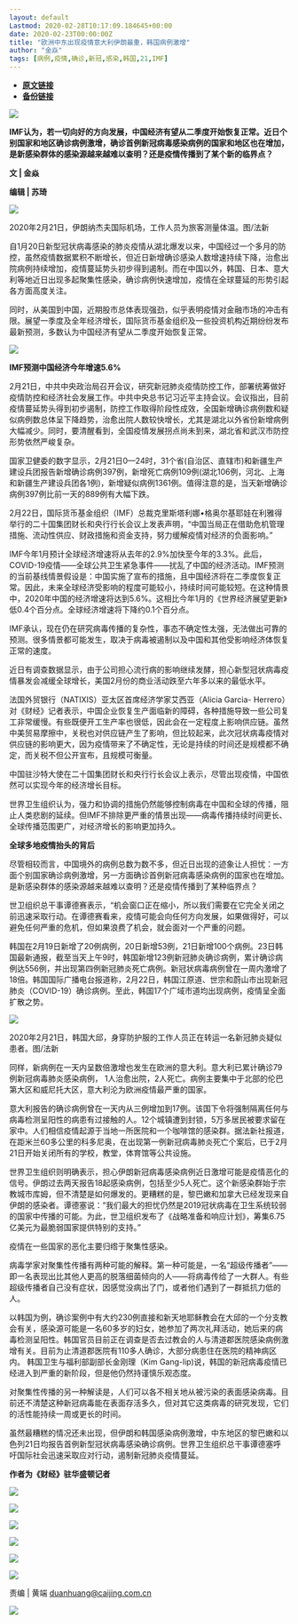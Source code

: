 ```yaml
---
layout: default
Lastmod: 2020-02-28T10:17:09.184645+00:00
date: 2020-02-23T00:00:00Z
title: "欧洲中东出现疫情意大利伊朗最重，韩国病例激增"
author: "金焱"
tags: [病例,疫情,确诊,新冠,感染,韩国,21,IMF]
---
```


* [**原文链接**](https://mp.weixin.qq.com/s/KpThIezuiWjaaMRkuQE0Fg)
* [**备份链接**](http://archive.today/Pzbpd)


![](/images/post/8c0fa0e44482fe616506c7b4a9a3f902.jpg)

**IMF认为，若一切向好的方向发展，中国经济有望从二季度开始恢复正常。近日个别国家和地区确诊病例激增，确诊首例新冠病毒感染病例的国家和地区也在增加，是新感染群体的感染源越来越难以查明？还是疫情传播到了某个新的临界点？**  

****文 | 金焱****

****编辑 | 苏琦****

![](/images/post/ed075b822499fad7d3567ac83511145c.jpg)

2020年2月21日，伊朗纳杰夫国际机场，工作人员为旅客测量体温。图/法新

自1月20日新型冠状病毒感染的肺炎疫情从湖北爆发以来，中国经过一个多月的防控，虽然疫情数据累积不断增长，但近日新增确诊感染人数增速持续下降，治愈出院病例持续增加，疫情蔓延势头初步得到遏制。而在中国以外，韩国、日本、意大利等地近日出现多起聚集性感染，确诊病例快速增加，疫情在全球蔓延的形势引起各方面高度关注。

同时，从美国到中国，近期股市总体表现强劲，似乎表明疫情对金融市场的冲击有限。展望一季度及全年经济增长，国际货币基金组织及一些投资机构近期纷纷发布最新预测，多数认为中国经济有望从二季度开始恢复正常。

![](/images/post/c2cf694e3ce7ffc3e6f8ece35ddeaa0c.jpg)

**IMF预测中国经济今年增速5.6%**

2月21日，中共中央政治局召开会议，研究新冠肺炎疫情防控工作，部署统筹做好疫情防控和经济社会发展工作。中共中央总书记习近平主持会议。会议指出，目前疫情蔓延势头得到初步遏制，防控工作取得阶段性成效，全国新增确诊病例数和疑似病例数总体呈下降趋势，治愈出院人数较快增长，尤其是湖北以外省份新增病例大幅减少。同时，要清醒看到，全国疫情发展拐点尚未到来，湖北省和武汉市防控形势依然严峻复杂。

国家卫健委的数字显示，2月21日0—24时，31个省(自治区、直辖市)和新疆生产建设兵团报告新增确诊病例397例，新增死亡病例109例(湖北106例，河北、上海和新疆生产建设兵团各1例)，新增疑似病例1361例。值得注意的是，当天新增确诊病例397例比前一天的889例有大幅下跌。

2月22日，国际货币基金组织（IMF）总裁克里斯塔利娜•格奥尔基耶娃在利雅得举行的二十国集团财长和央行行长会议上发表声明，“中国当局正在借助危机管理措施、流动性供应、财政措施和资金支持，努力缓解疫情对经济的负面影响。”

IMF今年1月预计全球经济增速将从去年的2.9%加快至今年的3.3%。此后，COVID-19疫情——全球公共卫生紧急事件——扰乱了中国的经济活动。IMF预测的当前基线情景假设是：中国实施了宣布的措施，且中国经济将在二季度恢复正常。因此，未来全球经济受影响的程度可能较小，持续时间可能较短。在这种情景中，2020年中国的经济增速将达到5.6%。这相比今年1月的《世界经济展望更新》低0.4个百分点。全球经济增速将下降约0.1个百分点。

IMF承认，现在仍在研究病毒传播的复杂性，事态不确定性太强，无法做出可靠的预测。很多情景都可能发生，取决于病毒被遏制以及中国和其他受影响经济体恢复正常的速度。

近日有调查数据显示，由于公司担心流行病的影响继续发酵，担心新型冠状病毒疫情暴发会减缓全球增长，美国2月份的商业活动跌至六年多以来的最低水平。

法国外贸银行（NATIXIS）亚太区首席经济学家艾西亚（Alicia Garcia- Herrero）对《财经》记者表示，中国企业恢复生产面临新的障碍，各种措施导致一些公司复工非常缓慢。有些既便开工生产率也很低，因此会在一定程度上影响供应链。虽然中美贸易摩擦中，关税也对供应链产生了影响，但比较起来，此次冠状病毒疫情对供应链的影响更大，因为疫情带来了不确定性，无论是持续的时间还是规模都不确定，而关税不但公开宣布，且规模可衡量。

中国驻沙特大使在二十国集团财长和央行行长会议上表示，尽管出现疫情，中国依然可以实现今年的经济增长目标。

世界卫生组织认为，强力和协调的措施仍然能够控制病毒在中国和全球的传播，阻止人类悲剧的延续。但IMF不排除更严重的情景出现——病毒传播持续时间更长、全球传播范围更广，对经济增长的影响更加持久。

**全球多地疫情抬头的背后**

尽管相较而言，中国境外的病例总数为数不多，但近日出现的迹象让人担忧：一方面个别国家确诊病例激增，另一方面确诊首例新冠病毒感染病例的国家也在增加。是新感染群体的感染源越来越难以查明？还是疫情传播到了某种临界点？

世卫组织总干事谭德赛表示，“机会窗口正在缩小，所以我们需要在它完全关闭之前迅速采取行动。在谭德赛看来，疫情可能会向任何方向发展，如果做得好，可以避免任何严重的危机，但如果浪费了机会，就会面对一个严重的问题。

韩国在2月19日新增了20例病例，20日新增53例，21日新增100个病例。23日韩国最新通报，截至当天上午9时，韩国新增123例新冠肺炎确诊病例，累计确诊病例达556例，并出现第四例新冠肺炎死亡病例。新冠状病毒病例曾在一周内激增了18倍。韩国国际广播电台报道称，2月22日，韩国江原道、世宗和蔚山市出现新冠肺炎（COVID-19）确诊病例。至此，韩国17个广域市道均出现病例，疫情呈全面扩散之势。

![](/images/post/18fb6b025ac139fb496d3f503cf53c2f.jpg)

2020年2月21日，韩国大邱，身穿防护服的工作人员正在转运一名新冠肺炎疑似患者。图/法新

同样，新病例在一天内呈数倍激增也发生在欧洲的意大利。意大利已累计确诊79例新冠病毒肺炎感染病例， 1人治愈出院，2人死亡。病例主要集中于北部的伦巴第大区和威尼托大区，意大利沦为欧洲疫情最严重的国家。

意大利报告的确诊病例曾在一天内从三例增加到17例。该国下令将强制隔离任何与病毒检测呈阳性的病患有过接触的人。12个城镇遭到封锁，5万多居民被要求留在家中。人们相信疫情起源于当地一所医院和一个咖啡馆的感染群。据法新社报道，在距米兰60多公里的科多尼奥，在出现第一例新冠病毒肺炎死亡个案后，已于2月21日开始关闭所有的学校，教堂，体育馆等公共设施。

世界卫生组织则明确表示，担心伊朗新冠病毒感染病例近日激增可能是疫情恶化的信号。伊朗过去两天报告18起感染病例，包括至少5人死亡。这个新感染群始于宗教城市库姆，但不清楚是如何爆发的。更糟糕的是，黎巴嫩和加拿大已经发现来自伊朗的感染者。谭德塞说：“我们最大的担忧仍然是2019冠状病毒在卫生系统较弱的国家中传播的可能。为此，世卫组织发布了《战略准备和响应计划》，筹集6.75亿美元为最脆弱国家提供特别的支持。”

疫情在一些国家的恶化主要归绺于聚集性感染。

病毒学家对聚集性传播有两种可能的解释。第一种可能是，一名“超级传播者”——即一名表现出比其他人更高的脱落细菌倾向的人——将病毒传给了一大群人。有些超级传播者自己没有症状，因感觉没病出了门，或者他们遇到了一群抵抗力低的人。

以韩国为例，确诊案例中有大约230例直接和新天地耶稣教会在大邱的一个分支教会有关，感染源可能是一名60多岁的妇女，她参加了两次礼拜活动，她后来的病毒检测呈阳性。韩国官员目前正在调查是否去过教会的人与清道郡医院感染病例激增有关。目前为止清道郡医院有110多人确诊，大部分病患住在医院的精神病区内。 韩国卫生与福利部副部长金刚理（Kim Gang-lip)说，韩国的新冠病毒疫情已经进入到严重的新阶段，但是他仍然持谨慎乐观态度。

对聚集性传播的另一种解读是，人们可以各不相关地从被污染的表面感染病毒。目前还不清楚这种新冠病毒能在表面存活多久，但对其它这类病毒的研究发现，它们的活性能持续一周或更长的时间。

虽然最糟糕的情况还未出现，但伊朗和韩国感染病例激增，中东地区的黎巴嫩和以色列21日均报告首例新型冠状病毒感染确诊病例。世界卫生组织总干事谭德塞呼吁国际社会迅速采取应对行动，遏制新冠肺炎疫情蔓延。

**作者为《财经》驻华盛顿记者**

![](/images/post/4b742a661d0e919a4a17b70f9f588399.jpg)

[![](/images/post/40839c2b73abb0be46f4dbeea90335a0.jpg)](http://mp.weixin.qq.com/s?__biz=MzI0MjU2NTA1Mg==&mid=2247494785&idx=1&sn=b7fa674fb91ed98058e56ac0b9fd962b&chksm=e978c652de0f4f449651a7361e4829cb62cc2068f062144b8a63ba407680c41b0595da32de2e&scene=21#wechat_redirect)

[![](/images/post/b9cc532b6ce3c57c037a886e204f3ff1.jpg)](http://mp.weixin.qq.com/s?__biz=MzI0MjU2NTA1Mg==&mid=2247494765&idx=1&sn=4a7d8dc3e21830a33bbdd4c7949fed04&chksm=e978c6bede0f4fa81428ce86151603ceeed1f82a009073750e19a6a99e206c67515e720ce009&scene=21#wechat_redirect)

[![](/images/post/d659e76b732f7fc43936e17c320f5380.jpg)](http://mp.weixin.qq.com/s?__biz=MzI0MjU2NTA1Mg==&mid=2247494724&idx=1&sn=8571178f9fb2e2406701090c6e42cb80&chksm=e978c697de0f4f81258e025b8e0e0506d113b68b0c4dea173fdde6fb7da484a8483c57c056f3&scene=21#wechat_redirect)

[![](/images/post/e83488e4584703569c24f9c2ac65c611.jpg)](http://mp.weixin.qq.com/s?__biz=MzI0MjU2NTA1Mg==&mid=2247494656&idx=1&sn=9443d007980269768d6b45e7f30be4e1&chksm=e978c6d3de0f4fc53bf4d3ce197ca3bcb4c49649cab0ea67f4c173285f6af55df543af39efb2&scene=21#wechat_redirect)

  

  

![](/images/post/0bfacd95f27024a02563812db9efc399.jpg)

  

责编 | 黄端 duanhuang@caijing.com.cn

![](/images/post/1593d2afe45b2b67af2d2b6286b487c5.jpg)

